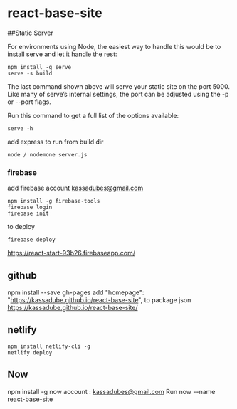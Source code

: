 # react-base-site

##Static Server

For environments using Node, the easiest way to handle this would be to install serve and let it handle the rest:
``` npm
npm install -g serve
serve -s build
```

The last command shown above will serve your static site on the port 5000. Like many of serve’s internal settings, the port can be adjusted using the -p or --port flags.

Run this command to get a full list of the options available:

``` node
serve -h
```

add express to run from build dir

``` node
node / nodemone server.js
```

### firebase

add firebase account kassadubes@gmail.com

``` node
npm install -g firebase-tools
firebase login
firebase init
```
to deploy 

``` node
firebase deploy
```
https://react-start-93b26.firebaseapp.com/

## github

npm install --save gh-pages
add "homepage": "https://kassadube.github.io/react-base-site",
to package json
https://kassadube.github.io/react-base-site/


## netlify

``` npm
npm install netlify-cli -g
netlify deploy
```

## Now

npm install -g now
account : kassadubes@gmail.com
Run now --name react-base-site
